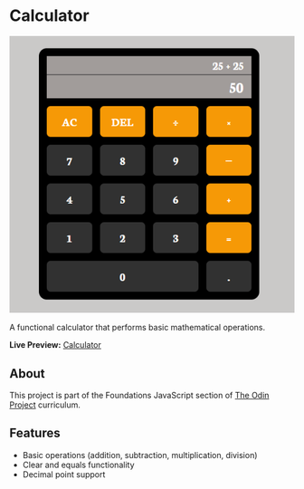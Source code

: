 # Calculator
<p align="center"> <img src="./imgs/calculator-overview.png" alt="Overview image of the calculator"/></p>

A functional calculator that performs basic mathematical operations.

**Live Preview:** [Calculator](https://areyad.github.io/calculator/)

## About 

This project is part of the Foundations JavaScript section of [The Odin Project](https://www.theodinproject.com/lessons/foundations-calculator) curriculum.


## Features

- Basic operations (addition, subtraction, multiplication, division)
- Clear and equals functionality
- Decimal point support